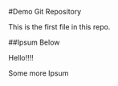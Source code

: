 #Demo Git Repository

This is the first file in this repo.

##Ipsum Below

Hello!!!!

Some more Ipsum
